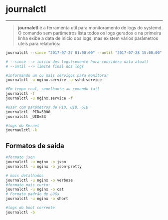 # journalctl
---

> **journalctl** é a ferramenta util para monitoramento de logs do systemd. O comando sem parâmetros lista todos os logs gerados e na primeira linha exibe a data de inicio dos logs, mas existem vários parâmetros uteis para relatorios:

```sh
journalctl --since "2017-07-27 01:00:00" --until "2017-07-28 15:00:00"

# --since --> inicio dos logs(somente hora considera data atual)
# --until --> limite final dos logs

#informando um ou mais serviços para monitorar
journalctl -u nginx.service -u sshd.service

#Em tempo real, semelhante ao comando tail
journalctl -f
journalctl -u nginx.service -f

#usar com parâmetros de PID, UID, GID
journalctl _PID=5000  
journalctl _UID=33

#logs do Kernel
journaulctl -k
```

## Formatos de saída
```sh
#formato json
journalctl -u nginx -o json
journalctl -u nginx -o json-pretty

# mais detalhados
journalctl -u nginx -o verbose
#formato mais curto:
journalctl -u nginx -o cat
# Formato padrão de LOGs
journalctl -u nginx -o short

#logs do boot corrente  
journalctl -b
```
